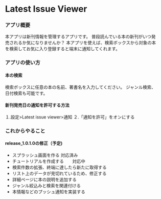 # Latest Issue Viewer

### アプリ概要
本アプリは新刊情報を管理するアプリです。
普段読んでいる本の新刊がいつ発売されるか気になりませんか？
本アプリを使えば、検索ボックスから対象の本を検索してお気に入り登録すると端末に通知してくれます。

### アプリの使い方
#### 本の検索
検索ボックスに任意の本の名前、著書名を入力してください。
ジャンル検索、日付検索も可能です。

#### 新刊発売日の通知を許可する方法
１.設定>Latest issue viewer>通知
２.「通知を許可」をオンにする

### これからやること

#### release_1.0.1.0の修正（予定)
<ul>
<li>スプラッシュ画面を作る 対応済み</li>
<li>チュートリアルを作成する　　対応中</li>
<li>検索件数の拡張、終端に達したら新たに取得する</li>
<li>リスト上のデータが見切れているため、修正する</li>
<li>詳細ページに本の説明を追加する</li>
<li>ジャンル絞込みと検索を関連付ける</li>
<li>本情報などのプッシュ通知を実装する</li>
</ul>
